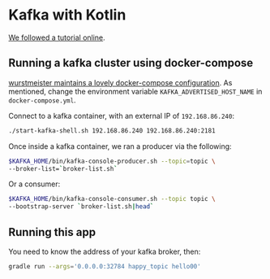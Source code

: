 # Kafka with Kotlin

[We followed a tutorial online](https://aseigneurin.github.io/2018/08/01/kafka-tutorial-1-simple-producer-in-kotlin.html).

## Running a kafka cluster using docker-compose

[wurstmeister maintains a lovely docker-compose configuration](http://wurstmeister.github.io/kafka-docker/).  As mentioned, change the environment variable `KAFKA_ADVERTISED_HOST_NAME` in `docker-compose.yml`.

Connect to a kafka container, with an external IP of `192.168.86.240`:

```sh
./start-kafka-shell.sh 192.168.86.240 192.168.86.240:2181
```

Once inside a kafka container, we ran a producer via the following:

```sh
$KAFKA_HOME/bin/kafka-console-producer.sh --topic=topic \
--broker-list=`broker-list.sh`
```

Or a consumer:

```sh
$KAFKA_HOME/bin/kafka-console-consumer.sh --topic topic \
--bootstrap-server `broker-list.sh|head`
```

## Running this app

You need to know the address of your kafka broker, then:

```sh
gradle run --args='0.0.0.0:32784 happy_topic hello00'
```
